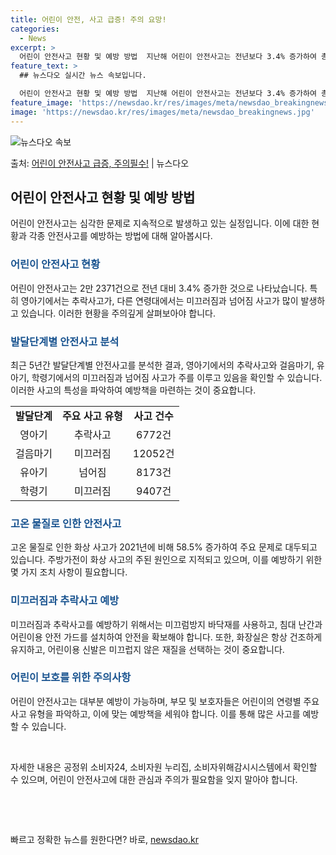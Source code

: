 ```yaml
---
title: 어린이 안전, 사고 급증! 주의 요망!
categories:
  - News
excerpt: >
  어린이 안전사고 현황 및 예방 방법  지난해 어린이 안전사고는 전년보다 3.4% 증가하여 총 2만 2371건…
feature_text: >
  ## 뉴스다오 실시간 뉴스 속보입니다.

  어린이 안전사고 현황 및 예방 방법  지난해 어린이 안전사고는 전년보다 3.4% 증가하여 총 2만 2371건…
feature_image: 'https://newsdao.kr/res/images/meta/newsdao_breakingnews.jpg'
image: 'https://newsdao.kr/res/images/meta/newsdao_breakingnews.jpg'
---
```


![뉴스다오 속보](https://newsdao.kr/res/images/meta/newsdao_breakingnews.jpg)

<p>출처: <a href="https://newsdao.kr/3983" rel="dofollow">어린이 안전사고 급증, 주의필수!</a> | 뉴스다오</p>

<h2 data-ke-size="size26">어린이 안전사고 현황 및 예방 방법</h2>
<p data-ke-size="size16">어린이 안전사고는 심각한 문제로 지속적으로 발생하고 있는 실정입니다. 이에 대한 현황과 각종 안전사고를 예방하는 방법에 대해 알아봅시다.</p>

<h3><b><span style="color: #1a5490;">어린이 안전사고 현황</span></b></h3>
<p data-ke-size="size16">어린이 안전사고는 2만 2371건으로 전년 대비 3.4% 증가한 것으로 나타났습니다. 특히 영아기에서는 추락사고가, 다른 연령대에서는 미끄러짐과 넘어짐 사고가 많이 발생하고 있습니다. 이러한 현황을 주의깊게 살펴보아야 합니다.</p>

<h3><b><span style="color: #1a5490;">발달단계별 안전사고 분석</span></b></h3>
<p data-ke-size="size16">최근 5년간 발달단계별 안전사고를 분석한 결과, 영아기에서의 추락사고와 걸음마기, 유아기, 학령기에서의 미끄러짐과 넘어짐 사고가 주를 이루고 있음을 확인할 수 있습니다. 이러한 사고의 특성을 파악하여 예방책을 마련하는 것이 중요합니다.</p>
<table>
  <tbody>
    <tr>
      <td style="text-align: center; height: 17px;"><b>발달단계</b></td>
      <td style="text-align: center; height: 17px;"><b>주요 사고 유형</b></td>
      <td style="text-align: center; height: 17px;"><b>사고 건수</b></td>
    </tr>
    <tr>
      <td style="text-align: center; height: 17px;">영아기</td>
      <td style="text-align: center; height: 17px;">추락사고</td>
      <td style="text-align: center; height: 17px;">6772건</td>
    </tr>
    <tr>
      <td style="text-align: center; height: 17px;">걸음마기</td>
      <td style="text-align: center; height: 17px;">미끄러짐</td>
      <td style="text-align: center; height: 17px;">12052건</td>
    </tr>
    <tr>
      <td style="text-align: center; height: 17px;">유아기</td>
      <td style="text-align: center; height: 17px;">넘어짐</td>
      <td style="text-align: center; height: 17px;">8173건</td>
    </tr>
    <tr>
      <td style="text-align: center; height: 17px;">학령기</td>
      <td style="text-align: center; height: 17px;">미끄러짐</td>
      <td style="text-align: center; height: 17px;">9407건</td>
    </tr>
  </tbody>
</table>

<h3><b><span style="color: #1a5490;">고온 물질로 인한 안전사고</span></b></h3>
<p data-ke-size="size16">고온 물질로 인한 화상 사고가 2021년에 비해 58.5% 증가하여 주요 문제로 대두되고 있습니다. 주방가전이 화상 사고의 주된 원인으로 지적되고 있으며, 이를 예방하기 위한 몇 가지 조치 사항이 필요합니다.</p>

<h3><b><span style="color: #1a5490;">미끄러짐과 추락사고 예방</span></b></h3>
<p data-ke-size="size16">미끄러짐과 추락사고를 예방하기 위해서는 미끄럼방지 바닥재를 사용하고, 침대 난간과 어린이용 안전 가드를 설치하여 안전을 확보해야 합니다. 또한, 화장실은 항상 건조하게 유지하고, 어린이용 신발은 미끄럽지 않은 재질을 선택하는 것이 중요합니다.</p>

<h3><b><span style="color: #1a5490;">어린이 보호를 위한 주의사항</span></b></h3>
<p data-ke-size="size16">어린이 안전사고는 대부분 예방이 가능하며, 부모 및 보호자들은 어린이의 연령별 주요 사고 유형을 파악하고, 이에 맞는 예방책을 세워야 합니다. 이를 통해 많은 사고를 예방할 수 있습니다.</p>

<p data-ke-size="size16">&nbsp;</p>

<p data-ke-size="size16">자세한 내용은 공정위 소비자24, 소비자원 누리집, 소비자위해감시시스템에서 확인할 수 있으며, 어린이 안전사고에 대한 관심과 주의가 필요함을 잊지 말아야 합니다.</p>

<p data-ke-size="size16">&nbsp;</p>
<p data-ke-size="size16">&nbsp;</p> 

빠르고 정확한 뉴스를 원한다면? 바로, <a href="https://newsdao.kr" rel="dofollow">newsdao.kr</a>


